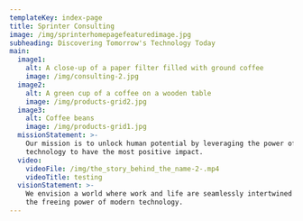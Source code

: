 ```yaml
---
templateKey: index-page
title: Sprinter Consulting
image: /img/sprinterhomepagefeaturedimage.jpg
subheading: Discovering Tomorrow's Technology Today
main:
  image1:
    alt: A close-up of a paper filter filled with ground coffee
    image: /img/consulting-2.jpg
  image2:
    alt: A green cup of a coffee on a wooden table
    image: /img/products-grid2.jpg
  image3:
    alt: Coffee beans
    image: /img/products-grid1.jpg
  missionStatement: >-
    Our mission is to unlock human potential by leveraging the power of
    technology to have the most positive impact.
  video:
    videoFile: /img/the_story_behind_the_name-2-.mp4
    videoTitle: testing
  visionStatement: >-
    We envision a world where work and life are seamlessly intertwined through
    the freeing power of modern technology.
---
```


